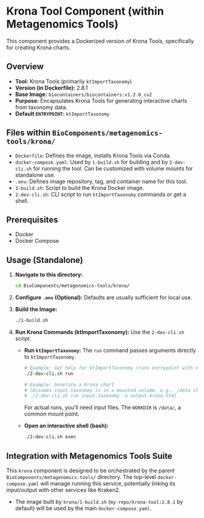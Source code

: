 # Krona Tool Component (within Metagenomics Tools)

This component provides a Dockerized version of Krona Tools, specifically for creating Krona charts.

## Overview

-   **Tool:** Krona Tools (primarily `ktImportTaxonomy`)
-   **Version (in Dockerfile):** 2.8.1
-   **Base Image:** `biocontainers/biocontainers:v1.2.0_cv2`
-   **Purpose:** Encapsulates Krona Tools for generating interactive charts from taxonomy data.
-   **Default `ENTRYPOINT`:** `ktImportTaxonomy`

## Files within `BioComponents/metagenomics-tools/krona/`

-   `Dockerfile`: Defines the image, installs Krona Tools via Conda.
-   `docker-compose.yaml`: Used by `1-build.sh` for building and by `2-dev-cli.sh` for running the tool. Can be customized with volume mounts for standalone use.
-   `.env`: Defines image repository, tag, and container name for this tool.
-   `1-build.sh`: Script to build the Krona Docker image.
-   `2-dev-cli.sh`: CLI script to run `ktImportTaxonomy` commands or get a shell.

## Prerequisites

-   Docker
-   Docker Compose

## Usage (Standalone)

1.  **Navigate to this directory:**
    ```bash
    cd BioComponents/metagenomics-tools/krona/
    ```

2.  **Configure `.env` (Optional):**
    Defaults are usually sufficient for local use.

3.  **Build the Image:**
    ```bash
    ./1-build.sh
    ```

4.  **Run Krona Commands (ktImportTaxonomy):**
    Use the `2-dev-cli.sh` script.
    *   **Run `ktImportTaxonomy`:**
        The `run` command passes arguments directly to `ktImportTaxonomy`.
        ```bash
        # Example: Get help for ktImportTaxonomy (runs entrypoint with no args, which might show help)
        ./2-dev-cli.sh run 

        # Example: Generate a Krona chart
        # (Assumes input.taxonomy is in a mounted volume, e.g., /data if configured)
        # ./2-dev-cli.sh run input.taxonomy -o output.krona.html
        ```
        For actual runs, you'll need input files. The `WORKDIR` is `/data/`, a common mount point.

    *   **Open an interactive shell (bash):**
        ```bash
        ./2-dev-cli.sh exec
        ```

## Integration with Metagenomics Tools Suite

This `krona` component is designed to be orchestrated by the parent `BioComponents/metagenomics-tools/` directory. The top-level `docker-compose.yaml` will manage running this service, potentially linking its input/output with other services like Kraken2.

-   The image built by `krona/1-build.sh` (`my-repo/krona-tool:2.8.1` by default) will be used by the main `docker-compose.yaml`. 